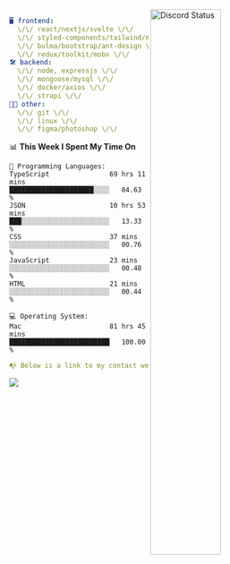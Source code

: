 
<a href="https://discord.com/users/279302975371870218" target="_blank">
    <img width="50%" align="right" alt="Discord Status" src="https://lanyard.cnrad.dev/api/279302975371870218?bg=161B22&borderRadius=5px%205px%200%200&hideTimestamp=true&idleMessage=Just%20chillin%27%20at%20the%20moment&animated=true">
</a>

```yaml
🖥️ frontend: 
  \/\/ react/nextjs/svelte \/\/
  \/\/ styled-components/tailwind/mui/
  \/\/ bulma/bootstrap/ant-design \/\/
  \/\/ redux/toolkit/mobx \/\/
🛠 backend: 
  \/\/ node, expressjs \/\/
  \/\/ mongoose/mysql \/\/
  \/\/ docker/axios \/\/
  \/\/ strapi \/\/
👨‍💻 other: 
  \/\/ git \/\/ 
  \/\/ linux \/\/
  \/\/ figma/photoshop \/\/
```
<!--START_SECTION:waka-->
📊 **This Week I Spent My Time On** 

```text
💬 Programming Languages: 
TypeScript               69 hrs 11 mins      █████████████████████░░░░   84.63 % 
JSON                     10 hrs 53 mins      ███░░░░░░░░░░░░░░░░░░░░░░   13.33 % 
CSS                      37 mins             ░░░░░░░░░░░░░░░░░░░░░░░░░   00.76 % 
JavaScript               23 mins             ░░░░░░░░░░░░░░░░░░░░░░░░░   00.48 % 
HTML                     21 mins             ░░░░░░░░░░░░░░░░░░░░░░░░░   00.44 % 

💻 Operating System: 
Mac                      81 hrs 45 mins      █████████████████████████   100.00 % 
```


<!--END_SECTION:waka-->
```yaml
📭 Below is a link to my contact website 
```
<a href="https://mxns.xyz" target="_black"> <img src="https://img.shields.io/badge/website-161B22?style=for-the-badge&logo=About.me&logoColor=white"></img> <a/>
